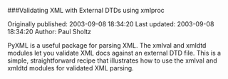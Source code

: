 ###Validating XML with External DTDs using xmlproc

Originally published: 2003-09-08 18:34:20
Last updated: 2003-09-08 18:34:20
Author: Paul Sholtz

PyXML is a useful package for parsing XML. The xmlval and xmldtd modules let you validate XML docs against an external DTD file. This is a simple, straightforward recipe that illustrates how to use the xmlval and xmldtd modules for validated XML parsing.